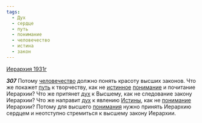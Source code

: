 ```yaml
---
tags:
  - Дух
  - сердце
  - путь
  - понимание
  - человечество
  - истина
  - закон
---
```


[Иерархия 1931г](https://127.0.0.1:4002/agni/1931)

___307___
Потому [человечество](../../../tags/#человечество) должно понять красоту высших законов. Что же покажет [путь](../../../tags/#путь) к творчеству, как не [истинное](../../../tags/#истина) [понимание](../../../tags/#понимание) и почитание Иерархии? Что же притянет [дух](../../../tags/#Дух) к Высшему, как не следование закону Иерархии? Что же направит [дух](../../../tags/#Дух) к явлению [Истины](../../../tags/#истина), как не [понимание](../../../tags/#понимание) Иерархии? Потому для высшего [понимания](../../../tags/#понимание) нужно принять Иерархию сердцем и неотступно стремиться к высшему закону Иерархии.   

